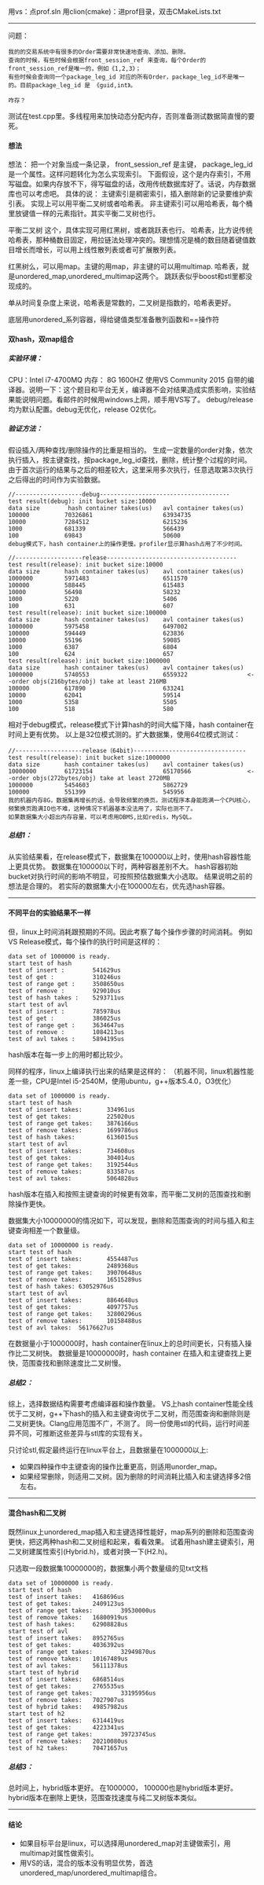 用vs：点prof.sln
用clion(cmake)：进prof目录，双击CMakeLists.txt

***
问题：
```
我的的交易系统中有很多的Order需要非常快速地查询、添加、删除。
查询的时候，有些时候会根据front_session_ref 来查询，每个Order的front_session_ref是唯一的，例如《1,2,3》；
有些时候会查询同一个package_leg_id 对应的所有Order，package_leg_id不是唯一的。目前package_leg_id 是 《guid,int》。

咋存？ 

```
测试在test.cpp里。多线程用来加快动态分配内存，否则准备测试数据简直慢的要死。

#### 想法

想法：
把一个对象当成一条记录， front_session_ref 是主键， package_leg_id是一个属性。这样问题转化为怎么实现索引。
下面假设，这个是内存索引，不用写磁盘。如果内存放不下，得写磁盘的话，改用传统数据库好了。话说，内存数据库也可以考虑吧。
具体的说：
主键索引是稠密索引，插入删除新的记录要维护索引表。 实现上可以用平衡二叉树或者哈希表。
非主键索引可以用哈希表，每个桶里放键值一样的元素指针。其实平衡二叉树也行。

平衡二叉树 这个，具体实现可用红黑树，或者跳跃表也行。
哈希表，比方说传统哈希表，那种桶数目固定，用拉链法处理冲突的。理想情况是桶的数目随着键值数目增长而增长，可以用上线性散列表或者可扩展散列表。

红黑树么，可以用map。主键的用map，非主键的可以用multimap.
哈希表，就是unordered_map,unordered_multimap这两个。
跳跃表似乎boost和stl里都没现成的。

单从时间复杂度上来说，哈希表是常数的，二叉树是指数的，哈希表更好。

底层用unordered_系列容器，得给键值类型准备散列函数和==操作符

#### 双hash，双map组合
##### 实验环境：
CPU：Intel i7-4700MQ
内存： 8G 1600HZ
使用VS Community 2015 自带的编译器。说明一下：这个题目和平台无关，编译器不会对结果造成实质影响，实验结果能说明问题。看邮件的时候用windows上网，顺手用VS写了。
debug/release均为默认配置。debug无优化，release O2优化。

##### 验证方法：
假设插入/两种查找/删除操作的比重是相当的。
生成一定数量的order对象，依次执行插入，按主键查找，按package_leg_id查找，删除，统计整个过程的时间。
由于首次运行的结果与之后的相差较大，这里采用多次执行，任意选取第3次执行之后得出的时间作为实验数据。


```
//-------------------debug-------------------------------------
test result(debug): init bucket size:10000
data size        hash container takes(us)	avl container takes(us)
100000		    70326861					63934735
10000			7284512						6215236
1000			681339						566439
100			    69843						50600
debug模式下，hash container上的操作更慢。profiler显示算hash占用了不少时间。
```
```
//-------------------release-------------------------------------
test result(release): init bucket size:10000
data size		hash container takes(us)	avl container takes(us)
1000000		    5971483						6511570
100000		    588445						615483
10000			56498						58232
1000			5220						5406
100			    631							607
test result(release): init bucket size:100000
data size		hash container takes(us)	avl container takes(us)
1000000		    5975458						6497002
100000		    594449						623836
10000			55196						59085
1000			6387						6804
100			    624							657
test result(release): init bucket size:1000000
data size		hash container takes(us)	avl container takes(us)
1000000		    5740553						6559322					<--order objs(216bytes/obj) take at least 216MB
100000		    617890						633241
10000			62041						59514
1000			5358						5505
100			    518							580
```

相对于debug模式，release模式下计算hash的时间大幅下降，hash container在时间上更有优势。
以上是32位模式测的。扩大数据集，使用64位模式测试：
```
//-------------------release（64bit)--------------------------------
test result(release): init bucket size:1000000
data size		hash container takes(us)	avl container takes(us)
10000000		61723154					65170566				<--order objs(272bytes/obj) take at least 2720MB
1000000		    5454603						5862729
100000		    551399						545956
我的机器内存8G，数据集再增长的话，会导致频繁的换页。测试程序本身能跑满一个CPU核心，频繁换页跑满IO也不难，这种情况下机器基本没法用了，实际也测不了。
如果数据集大小超出内存容量，可以考虑用DBMS,比如redis，MySQL。
```


##### 总结1：
从实验结果看，在release模式下，数据集在100000以上时，使用hash容器性能上更具优势。
数据集在100000以下时，两种容器差别不大。
hash容器初始bucket对执行时间的影响不明显，可按照预估数据集大小选取。
结果说明之前的想法是合理的。
若实际的数据集大小在100000左右，优先选hash容器。

***

#### 不同平台的实验结果不一样
但，linux上时间消耗跟预期的不同。因此考察了每个操作步骤的时间消耗。
例如VS Release模式，每个操作的执行时间是这样的：

```
data set of 1000000 is ready.
start test of hash
test of insert :		541629us
test of get :			310246us
test of range get :		3508650us
test of remove :		929010us
test of hash takes :	5293711us
start test of avl
test of insert :		785978us
test of get :			386025us
test of range get :		3634647us
test of remove :		1084213us
test of avl takes :		5894195us
```
hash版本在每一步上的用时都比较少。

同样的程序，linux上编译执行出来的结果是这样的：
（机器不同，linux机器性能差一些，CPU是Intel i5-2540M，使用ubuntu，g++版本5.4.0，O3优化）

```
data set of 1000000 is ready.
start test of hash
test of insert takes:		334961us
test of get takes:			225020us
test of range get takes:	3876166us
test of remove takes:		1699786us
test of hash takes:			6136015us
start test of avl
test of insert takes:		734608us
test of get takes:			304014us
test of range get takes:    3192544us
test of remove takes:		833587us
test of avl takes:			5064828us
```
hash版本在插入和按照主键查询的时候更有效率，而平衡二叉树的范围查找和删除操作更快。



数据集大小10000000的情况如下，可以发现，删除和范围查询的时间与插入和主键查询相差一个数量级。
```
data set of 10000000 is ready.
start test of hash
test of insert takes:		4554487us
test of get takes:			2489368us
test of range get takes:	39070648us
test of remove takes:		16515289us
test of hash takes:	63052976us
start test of avl
test of insert takes:		8864648us
test of get takes:			4097757us
test of range get takes:	32800296us
test of remove takes:		10158488us
test of avl takes:	56176627us
```

在数据量小于1000000时，hash container在linux上的总时间更长，只有插入操作比二叉树快。
数据量是10000000时，hash container 在插入和主键查找上更快，范围查找和删除速度比二叉树慢。


##### 总结2：
综上，选择数据结构需要考虑编译器和操作数量。
VS上hash container性能全线优于二叉树，g++下hash的插入和主键查询优于二叉树，而范围查询和删除则是二叉树更快。Clang应用范围不广，不测了。
同一份使用stl的代码，运行时间差异不同，可推断这些差异与stl库的实现有关。

只讨论stl,假定最终运行在linux平台上，且数据量在1000000以上:
* 如果四种操作中主键查询的操作比重更高，则适用unorder_map。
* 如果经常删除，则适用二叉树。因为删除的时间消耗比插入和主键选择多2倍左右。

***

#### 混合hash和二叉树
既然linux上unordered_map插入和主键选择性能好，map系列的删除和范围查询更快，把这两种hash和二叉树组和起来，看看效果。
试着用hash建主键索引，用二叉树建属性索引(Hybrid.h)，或者对换一下(H2.h)。

只选取一段数据集10000000的，数据集小两个数量级的见txt文档
```
data set of 10000000 is ready.
start test of hash
test of insert takes:   4168696us
test of get takes:      2409123us
test of range get takes:        39530000us
test of remove takes:   16800919us
test of hash takes:     62908828us
start test of avl
test of insert takes:   8952765us
test of get takes:      4036392us
test of range get takes:        32949870us
test of remove takes:   10167489us
test of avl takes:      56111378us
start test of hybrid
test of insert takes:   6868514us
test of get takes:      2765535us
test of range get takes:        33195956us
test of remove takes:   7027907us
test of hybrid takes:   49857982us
start test of h2
test of insert takes:   6314419us
test of get takes:      4223341us
test of range get takes:        39723745us
test of remove takes:   20210080us
test of h2 takes:       70471657us
```
##### 总结3：
总时间上，hybrid版本更好。
在1000000， 100000也是hybrid版本更好。
hybrid版本在删除上更快，范围查找速度与纯二叉树版本类似。

***

#### 结论
* 如果目标平台是linux，可以选择用unordered_map对主键做索引，用multimap对属性做索引。
* 用VS的话，混合的版本没有明显优势，首选unordered_map/unordered_multimap组合。

